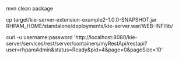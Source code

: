 mvn clean package

cp target/kie-server-extension-example2-1.0.0-SNAPSHOT.jar RHPAM_HOME/standalone/deployments/kie-server.war/WEB-INF/lib/

curl -u username:password 'http://localhost:8080/kie-server/services/rest/server/containers/myRestApi/restapi?user=rhpamAdmin&status=Ready&pid=4&page=0&pageSize=10'